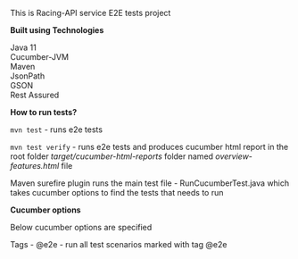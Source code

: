 This is Racing-API service E2E tests project

**Built using Technologies** 

Java 11  
Cucumber-JVM  
Maven  
JsonPath  
GSON  
Rest Assured 

**How to run tests?**

`mvn test` - runs e2e tests 

`mvn test verify` - runs e2e tests and produces cucumber html report in the root folder *target/cucumber-html-reports* folder named *overview-features.html* file 

Maven surefire plugin runs the main test file - RunCucumberTest.java which takes cucumber options to find the tests that needs to run   


**Cucumber options**

Below cucumber options are specified 

Tags - @e2e - run all test scenarios marked with tag @e2e




